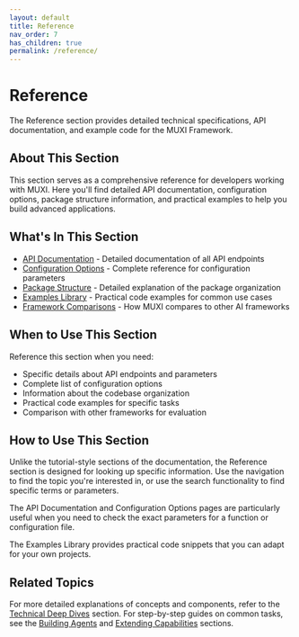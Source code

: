 ```yaml
---
layout: default
title: Reference
nav_order: 7
has_children: true
permalink: /reference/
---
```


# Reference

The Reference section provides detailed technical specifications, API documentation, and example code for the MUXI Framework.

## About This Section

This section serves as a comprehensive reference for developers working with MUXI. Here you'll find detailed API documentation, configuration options, package structure information, and practical examples to help you build advanced applications.

## What's In This Section

- [API Documentation](api) - Detailed documentation of all API endpoints
- [Configuration Options](configuration) - Complete reference for configuration parameters
- [Package Structure](package) - Detailed explanation of the package organization
- [Examples Library](examples) - Practical code examples for common use cases
- [Framework Comparisons](comparisons) - How MUXI compares to other AI frameworks

## When to Use This Section

Reference this section when you need:
- Specific details about API endpoints and parameters
- Complete list of configuration options
- Information about the codebase organization
- Practical code examples for specific tasks
- Comparison with other frameworks for evaluation

## How to Use This Section

Unlike the tutorial-style sections of the documentation, the Reference section is designed for looking up specific information. Use the navigation to find the topic you're interested in, or use the search functionality to find specific terms or parameters.

The API Documentation and Configuration Options pages are particularly useful when you need to check the exact parameters for a function or configuration file.

The Examples Library provides practical code snippets that you can adapt for your own projects.

## Related Topics

For more detailed explanations of concepts and components, refer to the [Technical Deep Dives](../technical/) section. For step-by-step guides on common tasks, see the [Building Agents](../agents/) and [Extending Capabilities](../extend/) sections.
